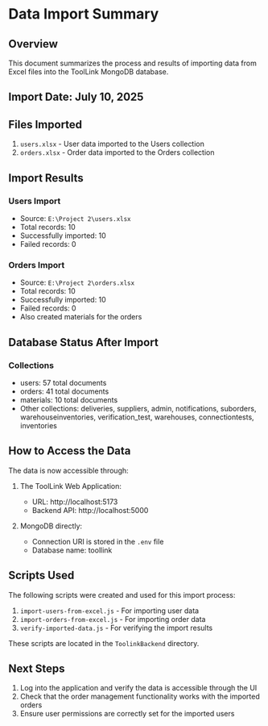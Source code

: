 # Data Import Summary

## Overview

This document summarizes the process and results of importing data from Excel files into the ToolLink MongoDB database.

## Import Date: July 10, 2025

## Files Imported

1. `users.xlsx` - User data imported to the Users collection
2. `orders.xlsx` - Order data imported to the Orders collection

## Import Results

### Users Import
- Source: `E:\Project 2\users.xlsx`
- Total records: 10
- Successfully imported: 10
- Failed records: 0

### Orders Import
- Source: `E:\Project 2\orders.xlsx`
- Total records: 10
- Successfully imported: 10
- Failed records: 0
- Also created materials for the orders

## Database Status After Import

### Collections
- users: 57 total documents
- orders: 41 total documents
- materials: 10 total documents
- Other collections: deliveries, suppliers, admin, notifications, suborders, warehouseinventories, verification_test, warehouses, connectiontests, inventories

## How to Access the Data

The data is now accessible through:

1. The ToolLink Web Application:
   - URL: http://localhost:5173
   - Backend API: http://localhost:5000

2. MongoDB directly:
   - Connection URI is stored in the `.env` file
   - Database name: toollink

## Scripts Used

The following scripts were created and used for this import process:

1. `import-users-from-excel.js` - For importing user data
2. `import-orders-from-excel.js` - For importing order data
3. `verify-imported-data.js` - For verifying the import results

These scripts are located in the `ToolinkBackend` directory.

## Next Steps

1. Log into the application and verify the data is accessible through the UI
2. Check that the order management functionality works with the imported orders
3. Ensure user permissions are correctly set for the imported users
